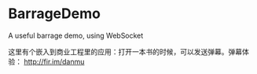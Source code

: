 # BarrageDemo
A useful barrage demo, using WebSocket

这里有个嵌入到商业工程里的应用：打开一本书的时候，可以发送弹幕。弹幕体验： http://fir.im/danmu

